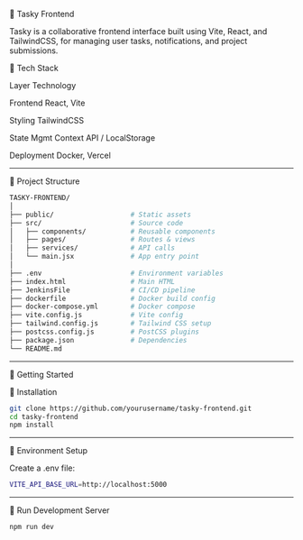 🧠 Tasky Frontend

Tasky is a collaborative frontend interface built using Vite, React, and TailwindCSS, for managing user tasks, notifications, and project submissions.

🔧 Tech Stack

Layer        Technology

Frontend       React, Vite

Styling        TailwindCSS

State Mgmt       Context API / LocalStorage

Deployment        Docker, Vercel

---
📁 Project Structure

```bash
TASKY-FRONTEND/
│
├── public/                   # Static assets
├── src/                      # Source code
│   ├── components/           # Reusable components
│   ├── pages/                # Routes & views
│   ├── services/             # API calls
│   └── main.jsx              # App entry point
│
├── .env                      # Environment variables
├── index.html                # Main HTML
├── JenkinsFile               # CI/CD pipeline
├── dockerfile                # Docker build config
├── docker-compose.yml        # Docker compose
├── vite.config.js            # Vite config
├── tailwind.config.js        # Tailwind CSS setup
├── postcss.config.js         # PostCSS plugins
├── package.json              # Dependencies
└── README.md
```
---
🚀 Getting Started

🔧 Installation

```bash
git clone https://github.com/yourusername/tasky-frontend.git
cd tasky-frontend
npm install
```
---

🔐 Environment Setup

Create a .env file:

```bash
VITE_API_BASE_URL=http://localhost:5000
```
---

🧪 Run Development Server

```bash
npm run dev
```